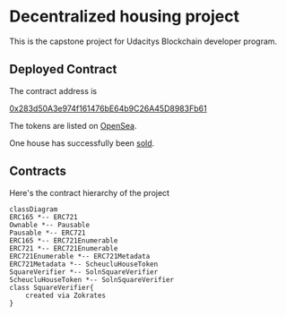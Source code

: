 # Decentralized housing project

This is the capstone project for Udacitys Blockchain developer program.

## Deployed Contract

The contract address is

[0x283d50A3e974f161476bE64b9C26A45D8983Fb61](https://rinkeby.etherscan.io/address/0x283d50A3e974f161476bE64b9C26A45D8983Fb61)


The tokens are listed on [OpenSea](https://testnets.opensea.io/collection/unidentified-contract-ujjaazssvg).


One house has successfully been [sold](https://testnets.opensea.io/assets/0x283d50a3e974f161476be64b9c26a45d8983fb61/0).


## Contracts

Here's the contract hierarchy of the project

```mermaid
classDiagram
ERC165 *-- ERC721
Ownable *-- Pausable
Pausable *-- ERC721
ERC165 *-- ERC721Enumerable
ERC721 *-- ERC721Enumerable
ERC721Enumerable *-- ERC721Metadata
ERC721Metadata *-- ScheucluHouseToken
SquareVerifier *-- SolnSquareVerifier
ScheucluHouseToken *-- SolnSquareVerifier
class SquareVerifier{
    created via Zokrates
}
```